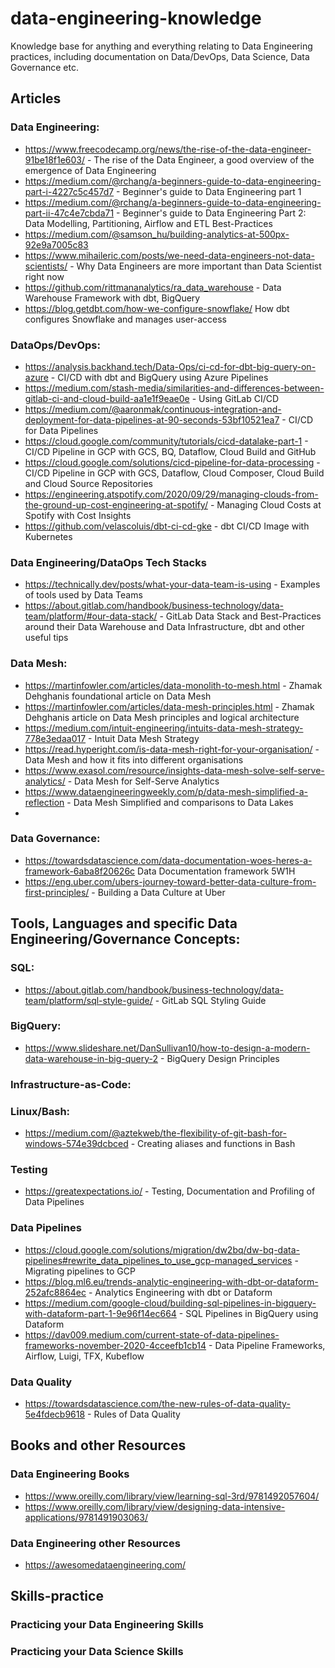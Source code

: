 # data-engineering-knowledge
Knowledge base for anything and everything relating to Data Engineering practices, including documentation on Data/DevOps, Data Science, Data Governance etc.

## Articles

### Data Engineering:
* https://www.freecodecamp.org/news/the-rise-of-the-data-engineer-91be18f1e603/ - The rise of the Data Engineer, a good overview of the emergence of Data Engineering
* https://medium.com/@rchang/a-beginners-guide-to-data-engineering-part-i-4227c5c457d7 - Beginner's guide to Data Engineering part 1
* https://medium.com/@rchang/a-beginners-guide-to-data-engineering-part-ii-47c4e7cbda71 - Beginner's guide to Data Engineering Part 2: Data Modelling, Partitioning, Airflow and ETL Best-Practices
* https://medium.com/@samson_hu/building-analytics-at-500px-92e9a7005c83
* https://www.mihaileric.com/posts/we-need-data-engineers-not-data-scientists/ - Why Data Engineers are more important than Data Scientist right now
* https://github.com/rittmananalytics/ra_data_warehouse - Data Warehouse Framework with dbt, BigQuery
* https://blog.getdbt.com/how-we-configure-snowflake/ How dbt configures Snowflake and manages user-access

### DataOps/DevOps:
* https://analysis.backhand.tech/Data-Ops/ci-cd-for-dbt-big-query-on-azure - CI/CD with dbt and BigQuery using Azure Pipelines
* https://medium.com/stash-media/similarities-and-differences-between-gitlab-ci-and-cloud-build-aa1e1f9eae0e - Using GitLab CI/CD
* https://medium.com/@aaronmak/continuous-integration-and-deployment-for-data-pipelines-at-90-seconds-53bf10521ea7 - CI/CD for Data Pipelines
* https://cloud.google.com/community/tutorials/cicd-datalake-part-1 - CI/CD Pipeline in GCP with GCS, BQ, Dataflow, Cloud Build and GitHub
* https://cloud.google.com/solutions/cicd-pipeline-for-data-processing - CI/CD Pipeline in GCP with GCS, Dataflow, Cloud Composer, Cloud Build and Cloud Source Repositories
* https://engineering.atspotify.com/2020/09/29/managing-clouds-from-the-ground-up-cost-engineering-at-spotify/ - Managing Cloud Costs at Spotify with Cost Insights
* https://github.com/velascoluis/dbt-ci-cd-gke - dbt CI/CD Image with Kubernetes

### Data Engineering/DataOps Tech Stacks
* https://technically.dev/posts/what-your-data-team-is-using - Examples of tools used by Data Teams
* https://about.gitlab.com/handbook/business-technology/data-team/platform/#our-data-stack/ - GitLab Data Stack and Best-Practices around their Data Warehouse and Data Infrastructure, dbt and other useful tips

### Data Mesh:
* https://martinfowler.com/articles/data-monolith-to-mesh.html - Zhamak Dehghanis foundational article on Data Mesh
* https://martinfowler.com/articles/data-mesh-principles.html - Zhamak Dehghanis article on Data Mesh principles and logical architecture
* https://medium.com/intuit-engineering/intuits-data-mesh-strategy-778e3edaa017 - Intuit Data Mesh Strategy
* https://read.hyperight.com/is-data-mesh-right-for-your-organisation/ - Data Mesh and how it fits into different organisations
* https://www.exasol.com/resource/insights-data-mesh-solve-self-serve-analytics/ - Data Mesh for Self-Serve Analytics
* https://www.dataengineeringweekly.com/p/data-mesh-simplified-a-reflection - Data Mesh Simplified and comparisons to Data Lakes
* 

### Data Governance:
* https://towardsdatascience.com/data-documentation-woes-heres-a-framework-6aba8f20626c Data Documentation framework 5W1H
* https://eng.uber.com/ubers-journey-toward-better-data-culture-from-first-principles/ - Building a Data Culture at Uber


## Tools, Languages and specific Data Engineering/Governance Concepts:

### SQL:
* https://about.gitlab.com/handbook/business-technology/data-team/platform/sql-style-guide/ - GitLab SQL Styling Guide


### BigQuery:
* https://www.slideshare.net/DanSullivan10/how-to-design-a-modern-data-warehouse-in-big-query-2 - BigQuery Design Principles

### Infrastructure-as-Code:

### Linux/Bash:
* https://medium.com/@aztekweb/the-flexibility-of-git-bash-for-windows-574e39dcbced - Creating aliases and functions in Bash

### Testing
* https://greatexpectations.io/ - Testing, Documentation and Profiling of Data Pipelines

### Data Pipelines
* https://cloud.google.com/solutions/migration/dw2bq/dw-bq-data-pipelines#rewrite_data_pipelines_to_use_gcp-managed_services - Migrating pipelines to GCP
* https://blog.ml6.eu/trends-analytic-engineering-with-dbt-or-dataform-252afc8864ec - Analytics Engineering with dbt or Dataform
* https://medium.com/google-cloud/building-sql-pipelines-in-bigquery-with-dataform-part-1-9e96f14ec664 - SQL Pipelines in BigQuery using Dataform
* https://dav009.medium.com/current-state-of-data-pipelines-frameworks-november-2020-4cceefb1cb14 - Data Pipeline Frameworks, Airflow, Luigi, TFX, Kubeflow

### Data Quality
* https://towardsdatascience.com/the-new-rules-of-data-quality-5e4fdecb9618 - Rules of Data Quality

## Books and other Resources

### Data Engineering Books
* https://www.oreilly.com/library/view/learning-sql-3rd/9781492057604/
* https://www.oreilly.com/library/view/designing-data-intensive-applications/9781491903063/

### Data Engineering other Resources
* https://awesomedataengineering.com/ 

## Skills-practice

### Practicing your Data Engineering Skills

### Practicing your Data Science Skills
